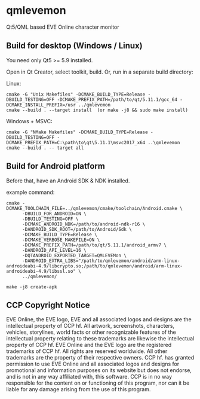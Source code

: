 # qmlevemon
Qt5/QML based EVE Online character monitor


## Build for desktop (Windows / Linux)
You need only Qt5 >= 5.9 installed.

Open in Qt Creator, select toolkit, build. Or, run in a separate build directory:

Linux:
```
cmake -G "Unix Makefiles" -DCMAKE_BUILD_TYPE=Release -DBUILD_TESTING=OFF -DCMAKE_PREFIX_PATH=/path/to/qt/5.11.1/gcc_64 -DCMAKE_INSTALL_PREFIX=/usr ../qmlevemon
cmake --build . --target install  (or make -j8 && sudo make install)
```
Windows + MSVC:
```
cmake -G "NMake Makefiles" -DCMAKE_BUILD_TYPE=Release -DBUILD_TESTING=OFF -DCMAKE_PREFIX_PATH=C:\path\to\qt\5.11.1\msvc2017_x64 ..\qmlevemon
cmake --build . -- target all
```

## Build for Android platform
Before that, have an Android SDK & NDK installed.

example command:
```
cmake -DCMAKE_TOOLCHAIN_FILE=../qmlevemon/cmake/toolchain/Android.cmake \
      -DBUILD_FOR_ANDROID=ON \
      -DBUILD_TESTING=OFF \
      -DCMAKE_ANDROID_NDK=/path/to/android-ndk-r16 \
      -DANDROID_SDK_ROOT=/path/to/Android/Sdk \
      -DCMAKE_BUILD_TYPE=Release \
      -DCMAKE_VERBOSE_MAKEFILE=ON \
      -DCMAKE_PREFIX_PATH=/path/to/qt/5.11.1/android_armv7 \
      -DANDROID_API_LEVEL=16 \
      -DQTANDROID_EXPORTED_TARGET=QMLEVEMon \
      -DANDROID_EXTRA_LIBS="/path/to/qmlevemon/android/arm-linux-androideabi-4.9/libcrypto.so;/path/to/qmlevemon/android/arm-linux-androideabi-4.9/libssl.so" \
      ../qmlevemon/

make -j8 create-apk

```


## CCP Copyright Notice
EVE Online, the EVE logo, EVE and all associated logos and designs are the intellectual property of CCP hf. All artwork, screenshots, characters, vehicles, storylines, world facts or other recognizable features of the intellectual property relating to these trademarks are likewise the intellectual property of CCP hf. EVE Online and the EVE logo are the registered trademarks of CCP hf. All rights are reserved worldwide. All other trademarks are the property of their respective owners. CCP hf. has granted permission to use EVE Online and all associated logos and designs for promotional and information purposes on its website but does not endorse, and is not in any way affiliated with, this software. CCP is in no way responsible for the content on or functioning of this program, nor can it be liable for any damage arising from the use of this program.
